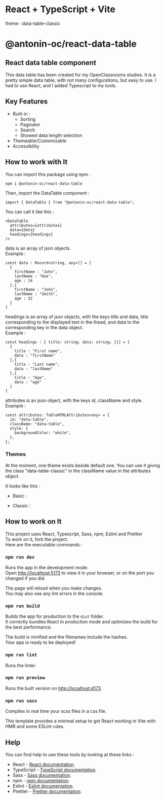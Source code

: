 # React + TypeScript + Vite

theme : data-table-classic

# @antonin-oc/react-data-table

## React data table component

This data table has been created for my OpenClassrooms studies. It is a pretty simple data table, with not many configurations, but easy to use. I had to use React, and I added Typescript to my tools.

## Key Features

- Built-in :
  - Sorting
  - Paginator
  - Search
  - Showed data length selection
- Themeable/Customizable
- Accessibility

## How to work with It

You can import this package using npm :

```
npm i @antonin-oc/react-data-table
```

Then, import the DataTable component :

```
import { DataTable } from "@antonin-oc/react-data-table";
```

You can call it like this :

```
<DataTable
  attributes={attributes}
  data={data}
  headings={headings}
/>
```

data is an array of json objects.\
Example :

```
const data : Record<string, any>[] = [
  {
    firstName : "John",
    lastName : "Doe",
    age : 24
  },{
    firstName : "John",
    lastName : "Smith",
    age : 32
  }
]
```

headings is an array of json objects, with the keys title and data, title corresponding to the displayed text in the thead, and data to the corresponding key in the data object.\
Example :

```
const headings : { title: string; data: string; }[] = [
  {
    title : "First name",
    data : "firstName"
  },{
    title : "Last name",
    data : "lastName"
  },{
    title : "Age",
    data : "age"
  }
]
```

attributes is an json object, with the keys id, className and style.\
Example :

```
const attributes: TableHTMLAttributes<any> = {
  id: "data-table",
  className: "data-table",
  style: {
    backgroundColor: "white",
  },
};
```

### Themes

At the moment, one theme exists beside default one. You can use it giving the class "data-table-classic" in the className value in the attributes object.

It looks like this :

- Basic :

- Classic :

## How to work on It

This project uses React, Typescript, Sass, npm, Eslint and Prettier \
To work on it, fork the project.\
Here are the executable commands :

### `npm run dev`

Runs the app in the development mode.\
Open [http://localhost:5173](http://localhost:5173) to view it in your browser, or on the port you changed if you did.

The page will reload when you make changes.\
You may also see any lint errors in the console.

### `npm run build`

Builds the app for production to the `dist` folder.\
It correctly bundles React in production mode and optimizes the build for the best performance.

The build is minified and the filenames include the hashes.\
Your app is ready to be deployed!

### `npm run lint`

Runs the linter.

### `npm run preview`

Runs the built version on [http://localhost:4173](http://localhost:4173).

### `npm run sass`

Compiles in real time your scss files in a css file.

This template provides a minimal setup to get React working in Vite with HMR and some ESLint rules.

## Help

You can find help to use these tools by looking at these links :

- React - [React documentation](https://react.dev).
- TypeScript - [TypeScript documentation](https://www.typescriptlang.org/docs/).
- Sass - [Sass documentation](https://sass-lang.com/documentation/).
- npm - [npm documentation](https://docs.npmjs.com).
- Eslint - [Eslint documentation](https://eslint.org/docs/latest/).
- Prettier - [Prettier documentation](https://prettier.io/docs/en/).
